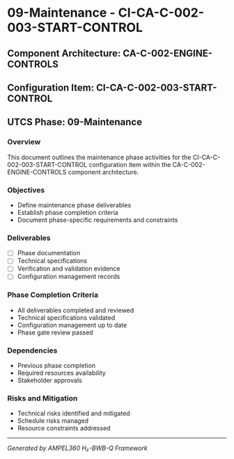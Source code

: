 # 09-Maintenance - CI-CA-C-002-003-START-CONTROL

## Component Architecture: CA-C-002-ENGINE-CONTROLS
## Configuration Item: CI-CA-C-002-003-START-CONTROL
## UTCS Phase: 09-Maintenance

### Overview
This document outlines the maintenance phase activities for the CI-CA-C-002-003-START-CONTROL configuration item within the CA-C-002-ENGINE-CONTROLS component architecture.

### Objectives
- Define maintenance phase deliverables
- Establish phase completion criteria
- Document phase-specific requirements and constraints

### Deliverables
- [ ] Phase documentation
- [ ] Technical specifications
- [ ] Verification and validation evidence
- [ ] Configuration management records

### Phase Completion Criteria
- All deliverables completed and reviewed
- Technical specifications validated
- Configuration management up to date
- Phase gate review passed

### Dependencies
- Previous phase completion
- Required resources availability
- Stakeholder approvals

### Risks and Mitigation
- Technical risks identified and mitigated
- Schedule risks managed
- Resource constraints addressed

---
*Generated by AMPEL360 H₂-BWB-Q Framework*
